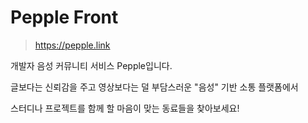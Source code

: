 # Pepple Front

> https://pepple.link

개발자 음성 커뮤니티 서비스 Pepple입니다. 

글보다는 신뢰감을 주고 영상보다는 덜 부담스러운 "음성" 기반 소통 플랫폼에서

스터디나 프로젝트를 함께 할 마음이 맞는 동료들을 찾아보세요!
